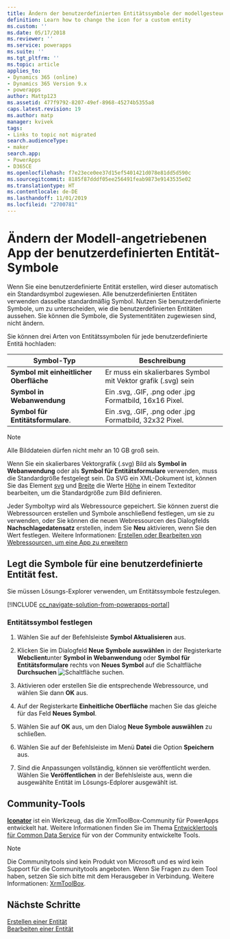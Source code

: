 ```yaml
---
title: Ändern der benutzerdefinierten Entitätssymbole der modellgesteuerten App in PowerApps | Microsoft-Dokumentation
definition: Learn how to change the icon for a custom entity
ms.custom: ''
ms.date: 05/17/2018
ms.reviewer: ''
ms.service: powerapps
ms.suite: ''
ms.tgt_pltfrm: ''
ms.topic: article
applies_to:
- Dynamics 365 (online)
- Dynamics 365 Version 9.x
- powerapps
author: Mattp123
ms.assetid: 477f9792-8207-49ef-8968-45274b5355a8
caps.latest.revision: 19
ms.author: matp
manager: kvivek
tags:
- Links to topic not migrated
search.audienceType:
- maker
search.app:
- PowerApps
- D365CE
ms.openlocfilehash: f7e23ece0ee37d15ef5401421d078e81dd5d590c
ms.sourcegitcommit: 8185f87dddf05ee256491feab9873e9143535e02
ms.translationtype: HT
ms.contentlocale: de-DE
ms.lasthandoff: 11/01/2019
ms.locfileid: "2700781"
---
```

# <a name="change-model-driven-app-custom-entity-icons"></a>Ändern der Modell-angetriebenen App der benutzerdefinierten Entität-Symbole 

Wenn Sie eine benutzerdefinierte Entität erstellen, wird dieser automatisch ein Standardsymbol zugewiesen. Alle benutzerdefinierten Entitäten verwenden dasselbe standardmäßig Symbol. Nutzen Sie benutzerdefinierte Symbole, um zu unterscheiden, wie die benutzerdefinierten Entitäten aussehen. Sie können die Symbole, die Systementitäten zugewiesen sind, nicht ändern.  
  
 Sie können drei Arten von Entitätssymbolen für jede benutzerdefinierte Entitä hochladen: 

|Symbol-Typ  |Beschreibung  |
|---------|---------|
|**Symbol mit einheitlicher Oberfläche**|Er muss ein skalierbares Symbol mit Vektor grafik (.svg) sein |
|**Symbol in Webanwendung**|Ein .svg, .GIF, .png oder .jpg Formatbild, 16x16 Pixel.|
|**Symbol für Entitätsformulare**.|Ein .svg, .GIF, .png oder .jpg Formatbild, 32x32 Pixel.|

> [!NOTE]
> Alle Bilddateien dürfen nicht mehr an 10 GB groß sein.
>
> Wenn Sie ein skalierbares Vektorgrafik (.svg) Bild als **Symbol in Webanwendung** oder als **Symbol für Entitätsformulare** verwenden, muss die Standardgröße festgelegt sein. Da SVG ein XML-Dokument ist, können Sie das Element [svg](https://developer.mozilla.org/docs/Web/SVG/Element/svg) und [Breite](https://developer.mozilla.org/docs/Web/SVG/Attribute/width) die Werte [Höhe](https://developer.mozilla.org/docs/Web/SVG/Attribute/height) in einem Texteditor bearbeiten, um die Standardgröße zum Bild definieren.

Jeder Symboltyp wird als Webressource gepeichert. Sie können zuerst die Webressourcen erstellen und Symbole anschließend festlegen, um sie zu verwenden, oder Sie können die neuen Webressourcen des Dialogfelds **Nachschlagedatensatz** erstellen, indem Sie **Neu** aktivieren, wenn Sie den Wert festlegen. Weitere Informationen: [Erstellen oder Bearbeiten von Webressourcen, um eine App zu erweitern](create-edit-web-resources.md)

## <a name="set-the-icons-for-a-custom-entity"></a>Legt die Symbole für eine benutzerdefinierte Entität fest.

Sie müssen Lösungs-Explorer verwenden, um Entitätssymbole festzulegen.

[!INCLUDE [cc_navigate-solution-from-powerapps-portal](../../includes/cc_navigate-solution-from-powerapps-portal.md)]

### <a name="set-entity-icons"></a>Entitätssymbol festlegen

1. Wählen Sie auf der Befehlsleiste **Symbol Aktualisieren** aus.  
  
2. Klicken Sie im Dialogfeld **Neue Symbole auswählen** in der Registerkarte **Webclient**unter **Symbol in Webanwendung** oder **Symbol für Entitätsformulare** rechts von **Neues Symbol** auf die Schaltfläche **Durchsuchen** ![Schaltfläche suchen](media/lookup-button-4.gif).
3. Aktivieren oder erstellen Sie die entsprechende Webressource, und wählen Sie dann **OK** aus. 
4. Auf der Registerkarte **Einheitliche Oberfläche** machen Sie das gleiche für das Feld **Neues Symbol**.
5. Wählen Sie auf **OK** aus, um den Dialog **Neue Symbole auswählen** zu schließen.
6. Wählen Sie auf der Befehlsleiste im Menü **Datei** die Option **Speichern** aus.  
7. Sind die Anpassungen vollständig, können sie veröffentlicht werden. Wählen Sie **Veröffentlichen** in der Befehlsleiste aus, wenn die ausgewählte Entität im Lösungs-Edplorer ausgewählt ist.
  
## <a name="community-tools"></a>Community-Tools

**[Iconator](https://www.xrmtoolbox.com/plugins/MscrmTools.Iconator/)** ist ein Werkzeug, das die XrmToolBox-Community für PowerApps entwickelt hat. Weitere Informationen finden Sie im Thema [Entwicklertools für Common Data Service](/powerapps/developer/common-data-service/developer-tools) für von der Community entwickelte Tools.

> [!NOTE]
> Die Communitytools sind kein Produkt von Microsoft und es wird kein Support für die Communitytools angeboten. Wenn Sie Fragen zu dem Tool haben, setzen Sie sich bitte mit dem Herausgeber in Verbindung. Weitere Informationen: [XrmToolBox](https://www.xrmtoolbox.com).

## <a name="next-steps"></a>Nächste Schritte  
[Erstellen einer Entität](../common-data-service/create-edit-entities.md)<br />
[Bearbeiten einer Entität](../common-data-service/edit-entities.md)

